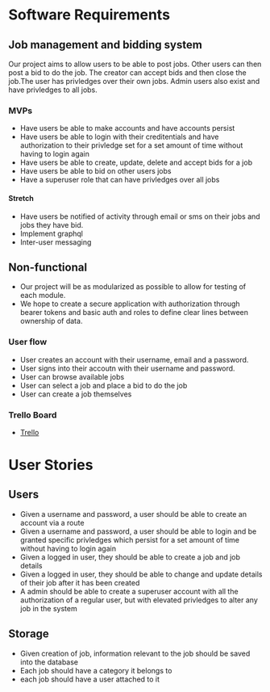 # Software Requirements 

## Job management and bidding system

Our project aims to allow users to be able to post jobs. Other users can then post a bid to do the job.
The creator can accept bids and then close the job.The user has privledges over their own jobs. Admin users 
also exist and have privledges to all jobs.

### MVPs

* Have users be able to make accounts and have accounts persist
* Have users be able to login with their creditentials and have authorization to their privledge set
for a set amount of time without having to login again
* Have users be able to create, update, delete and accept bids for a job
* Have users be able to bid on other users jobs
* Have a superuser role that can have privledges over all jobs

#### Stretch

* Have users be notified of activity through email or sms on their jobs and jobs they have bid.
* Implement graphql 
* Inter-user messaging

## Non-functional

* Our project will be as modularized as possible to allow for testing of each module.
* We hope to create a secure application with authorization through bearer tokens and basic auth and roles to define clear lines between ownership of data.

### User flow

* User creates an account with their username, email and a password.
* User signs into their accoutn with their username and password.
* User can browse available jobs
* User can select a job and place a bid to do the job
* User can create a job themselves 

### Trello Board

* [Trello](https://trello.com/b/dom2QnVY/projectone)


# User Stories 

## Users 

- Given a username and password, a user should be able to create an account via a route
- Given a username and password, a user should be able to login and be granted specific privledges which persist for a set amount of time without having to login again
- Given a logged in user, they should be able to create a job and job details
- Given a logged in user, they should be able to change and update details of their job after it has been created
-  A admin should be able to create a superuser account with all the authorization of a regular user, but with elevated privledges to alter any job in the system

## Storage 

- Given creation of job, information relevant to the job should be saved into the database
- Each job should have a category it belongs to
- each job should have a user attached to it
